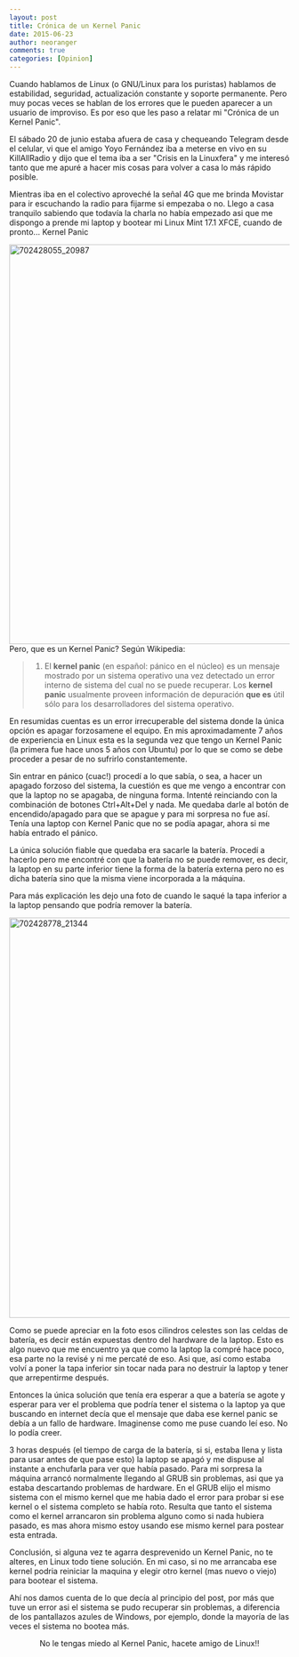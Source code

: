 ```yaml
---
layout: post
title: Crónica de un Kernel Panic
date: 2015-06-23
author: neoranger
comments: true
categories: [Opinion]
---
```

Cuando hablamos de Linux (o GNU/Linux para los puristas) hablamos de estabilidad, seguridad, actualización constante y soporte permanente. Pero muy pocas veces se hablan de los errores que le pueden aparecer a un usuario de improviso.
Es por eso que les paso a relatar mi "Crónica de un Kernel Panic".

El sábado 20 de junio estaba afuera de casa y chequeando Telegram desde el celular, vi que el amigo Yoyo Fernández iba a meterse en vivo en su KillAllRadio y dijo que el tema iba a ser "Crisis en la Linuxfera" y me interesó tanto que me apuré a hacer mis cosas para volver a casa lo más rápido posible.

Mientras iba en el colectivo aproveché la señal 4G que me brinda Movistar para ir escuchando la radio para fijarme si empezaba o no.
Llego a casa tranquilo sabiendo que todavía la charla no había empezado asi que me dispongo a prende mi laptop y bootear mi Linux Mint 17.1 XFCE, cuando de pronto... Kernel Panic

<a href="https://blogneositelinux.files.wordpress.com/2016/10/702428055_20987.jpg"><img class="alignnone size-full wp-image-2143" src="https://blogneositelinux.files.wordpress.com/2016/10/702428055_20987.jpg" alt="702428055_20987" width="1280" height="719" /></a>Pero, que es un Kernel Panic?
Según Wikipedia:

<blockquote>
<ol>
    <li class="mod">
<div class="_oDd"><span class="_Tgc">El <b>kernel panic</b> (en español: pánico en el núcleo) es un mensaje mostrado por un sistema operativo una vez detectado un error interno de sistema del cual no se puede recuperar. Los <b>kernel panic</b> usualmente proveen información de depuración <b>que es</b> útil sólo para los desarrolladores del sistema operativo.</span></div></li>
</ol>
</blockquote>

En resumidas cuentas es un error irrecuperable del sistema donde la única opción es apagar forzosamene el equipo.
En mis aproximadamente 7 años de experiencia en Linux esta es la segunda vez que tengo un Kernel Panic (la primera fue hace unos 5 años con Ubuntu) por lo que se como se debe proceder a pesar de no sufrirlo constantemente.

Sin entrar en pánico (cuac!) procedí a lo que sabía, o sea, a hacer un apagado forzoso del sistema, la cuestión es que me vengo a encontrar con que la laptop no se apagaba, de ninguna forma. Intenté reinciando con la combinación de botones Ctrl+Alt+Del y nada. Me quedaba darle al botón de encendido/apagado para que se apague y para mi sorpresa no fue así. Tenía una laptop con Kernel Panic que no se podía apagar, ahora si me había entrado el pánico.

La única solución fiable que quedaba era sacarle la batería. Procedí a hacerlo pero me encontré con que la batería no se puede remover, es decir, la laptop en su parte inferior tiene la forma de la batería externa pero no es dicha batería sino que la misma viene incorporada a la máquina.

Para más explicación les dejo una foto de cuando le saqué la tapa inferior a la laptop pensando que podría remover la batería.

<img class="alignnone size-full wp-image-2147" src="https://blogneositelinux.files.wordpress.com/2016/10/702428778_21344.jpg" alt="702428778_21344" width="1280" height="720" />

Como se puede apreciar en la foto esos cilindros celestes son las celdas de batería, es decir están expuestas dentro del hardware de la laptop. Esto es algo nuevo que me encuentro ya que como la laptop la compré hace poco, esa parte no la revisé y ni me percaté de eso.
Asi que, así como estaba volví a poner la tapa inferior sin tocar nada para no destruir la laptop y tener que arrepentirme después.

Entonces la única solución que tenía era esperar a que a batería se agote y esperar para ver el problema que podría tener el sistema o la laptop ya que buscando en internet decía que el mensaje que daba ese kernel panic se debía a un fallo de hardware. Imaginense como me puse cuando leí eso. No lo podía creer.

3 horas después (el tiempo de carga de la batería, si si, estaba llena y lista para usar antes de que pase esto) la laptop se apagó y me dispuse al instante a enchufarla para ver que había pasado.
Para mi sorpresa la máquina arrancó normalmente llegando al GRUB sin problemas, asi que ya estaba descartando problemas de hardware. En el GRUB elijo el mismo sistema con el mismo kernel que me habia dado el error para probar si ese kernel o el sistema completo se había roto. Resulta que tanto el sistema como el kernel arrancaron sin problema alguno como si nada hubiera pasado, es mas ahora mismo estoy usando ese mismo kernel para postear esta entrada.

Conclusión, si alguna vez te agarra desprevenido un Kernel Panic, no te alteres, en Linux todo tiene solución. En mi caso, si no me arrancaba ese kernel podria reiniciar la maquina y elegir otro kernel (mas nuevo o viejo) para bootear el sistema.

Ahí nos damos cuenta de lo que decía al principio del post, por más que tuve un error asi el sistema se pudo recuperar sin problemas, a diferencia de los pantallazos azules de Windows, por ejemplo, donde la mayoría de las veces el sistema no bootea más.

<p style="text-align:center;">No le tengas miedo al Kernel Panic, hacete amigo de Linux!!</p>
